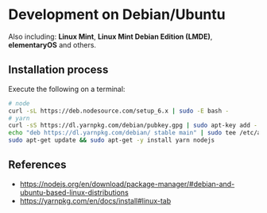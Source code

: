 # Development on Debian/Ubuntu

Also including: **Linux Mint**, **Linux Mint Debian Edition (LMDE)**,
**elementaryOS** and others.

## Installation process

Execute the following on a terminal:

```bash
# node
curl -sL https://deb.nodesource.com/setup_6.x | sudo -E bash -
# yarn
curl -sS https://dl.yarnpkg.com/debian/pubkey.gpg | sudo apt-key add -
echo "deb https://dl.yarnpkg.com/debian/ stable main" | sudo tee /etc/apt/sources.list.d/yarn.list
sudo apt-get update && sudo apt-get -y install yarn nodejs
```

## References

* <https://nodejs.org/en/download/package-manager/#debian-and-ubuntu-based-linux-distributions>
* <https://yarnpkg.com/en/docs/install#linux-tab>
